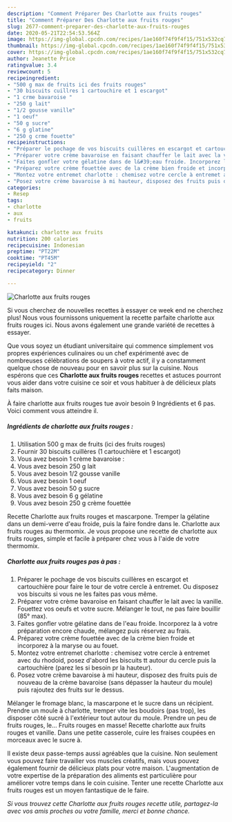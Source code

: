 ```yaml
---
description: "Comment Préparer Des Charlotte aux fruits rouges"
title: "Comment Préparer Des Charlotte aux fruits rouges"
slug: 2677-comment-preparer-des-charlotte-aux-fruits-rouges
date: 2020-05-21T22:54:53.564Z
image: https://img-global.cpcdn.com/recipes/1ae160f74f9f4f15/751x532cq70/charlotte-aux-fruits-rouges-photo-principale-de-la-recette.jpg
thumbnail: https://img-global.cpcdn.com/recipes/1ae160f74f9f4f15/751x532cq70/charlotte-aux-fruits-rouges-photo-principale-de-la-recette.jpg
cover: https://img-global.cpcdn.com/recipes/1ae160f74f9f4f15/751x532cq70/charlotte-aux-fruits-rouges-photo-principale-de-la-recette.jpg
author: Jeanette Price
ratingvalue: 3.4
reviewcount: 5
recipeingredient:
- "500 g max de fruits ici des fruits rouges"
- "30 biscuits cuillres 1 cartouchire et 1 escargot"
- "1 crme bavaroise "
- "250 g lait"
- "1/2 gousse vanille"
- "1 oeuf"
- "50 g sucre"
- "6 g glatine"
- "250 g crme fouette"
recipeinstructions:
- "Préparer le pochage de vos biscuits cuillères en escargot et cartouchière pour faire le tour de votre cercle à entremet. Ou disposez vos biscuits si vous ne les faites pas vous même."
- "Préparer votre crème bavaroise en faisant chauffer le lait avec la vanille. Fouettez vos oeufs et votre sucre. Mélanger le tout, ne pas faire bouillir (85° max)."
- "Faites gonfler votre gélatine dans de l&#39;eau froide. Incorporez la à votre préparation encore chaude, mélangez puis réservez au frais."
- "Préparez votre crème fouettée avec de la crème bien froide et incorporez à la maryse ou au fouet."
- "Montez votre entremet charlotte : chemisez votre cercle à entremet avec du rhodoid, posez d&#39;abord les biscuits tt autour du cercle puis la cartouchière (parez les si besoin pr la hauteur)."
- "Posez votre crème bavaroise à mi hauteur, disposez des fruits puis de nouveau de la crème bavaroise (sans dépasser la hauteur du moule) puis rajoutez des fruits sur le dessus."
categories:
- Resep
tags:
- charlotte
- aux
- fruits

katakunci: charlotte aux fruits 
nutrition: 200 calories
recipecuisine: Indonesian
preptime: "PT22M"
cooktime: "PT45M"
recipeyield: "2"
recipecategory: Dinner

---
```



![Charlotte aux fruits rouges](https://img-global.cpcdn.com/recipes/1ae160f74f9f4f15/751x532cq70/charlotte-aux-fruits-rouges-photo-principale-de-la-recette.jpg)

Si vous cherchez de nouvelles recettes à essayer ce week end ne cherchez plus! Nous vous fournissons uniquement la recette parfaite charlotte aux fruits rouges ici. Nous avons également une grande variété de recettes à essayer.

Que vous soyez un étudiant universitaire qui commence simplement vos propres expériences culinaires ou un chef expérimenté avec de nombreuses célébrations de soupers à votre actif, il y a constamment quelque chose de nouveau pour en savoir plus sur la cuisine. Nous espérons que ces <strong> Charlotte aux fruits rouges </strong> recettes et astuces pourront vous aider dans votre cuisine ce soir et vous habituer à de délicieux plats faits maison.

<!--inarticleads1-->

À faire charlotte aux fruits rouges tue avoir besoin 9 Ingrédients et 6 pas. Voici comment vous atteindre il.

##### Ingrédients de charlotte aux fruits rouges :

1. Utilisation 500 g max de fruits (ici des fruits rouges)
1. Fournir 30 biscuits cuillères (1 cartouchière et 1 escargot)
1. Vous avez besoin 1 crème bavaroise :
1. Vous avez besoin 250 g lait
1. Vous avez besoin 1/2 gousse vanille
1. Vous avez besoin 1 oeuf
1. Vous avez besoin 50 g sucre
1. Vous avez besoin 6 g gélatine
1. Vous avez besoin 250 g crème fouettée


Recette Charlotte aux fruits rouges et mascarpone. Tremper la gélatine dans un demi-verre d&#39;eau froide, puis la faire fondre dans le. Charlotte aux fruits rouges au thermomix. Je vous propose une recette de charlotte aux fruits rouges, simple et facile à préparer chez vous à l&#39;aide de votre thermomix. 

<!--inarticleads2-->

##### Charlotte aux fruits rouges pas à pas :

1. Préparer le pochage de vos biscuits cuillères en escargot et cartouchière pour faire le tour de votre cercle à entremet. Ou disposez vos biscuits si vous ne les faites pas vous même.
1. Préparer votre crème bavaroise en faisant chauffer le lait avec la vanille. Fouettez vos oeufs et votre sucre. Mélanger le tout, ne pas faire bouillir (85° max).
1. Faites gonfler votre gélatine dans de l&#39;eau froide. Incorporez la à votre préparation encore chaude, mélangez puis réservez au frais.
1. Préparez votre crème fouettée avec de la crème bien froide et incorporez à la maryse ou au fouet.
1. Montez votre entremet charlotte : chemisez votre cercle à entremet avec du rhodoid, posez d&#39;abord les biscuits tt autour du cercle puis la cartouchière (parez les si besoin pr la hauteur).
1. Posez votre crème bavaroise à mi hauteur, disposez des fruits puis de nouveau de la crème bavaroise (sans dépasser la hauteur du moule) puis rajoutez des fruits sur le dessus.


Mélanger le fromage blanc, la mascarpone et le sucre dans un récipient. Prendre un moule à charlotte, tremper vite les boudoirs (pas trop), les disposer côté sucré à l&#39;extérieur tout autour du moule. Prendre un peu de fruits rouges, le… Fruits rouges en masse! Recette charlotte aux fruits rouges et vanille. Dans une petite casserole, cuire les fraises coupées en morceaux avec le sucre à. 

<!--inarticleads1-->

<p>
Il existe deux passe-temps aussi agréables que la cuisine. Non seulement vous pouvez faire travailler vos muscles créatifs, mais vous pouvez également fournir de délicieux plats pour votre maison. L'augmentation de votre expertise de la préparation des aliments est particulière pour améliorer votre temps dans le coin cuisine. Tenter une recette Charlotte aux fruits rouges est un moyen fantastique de le faire.
</p>

<p>
<i>Si vous trouvez cette Charlotte aux fruits rouges recette utile, partagez-la avec vos amis proches ou votre famille, merci et bonne chance.</i>
</p>
